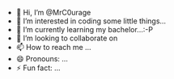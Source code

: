 - 👋 Hi, I’m @MrC0urage
- 👀 I’m interested in coding some little things...
- 🌱 I’m currently learning my bachelor...:-P
- 💞️ I’m looking to collaborate on 
- 📫 How to reach me ...
- 😄 Pronouns: ...
- ⚡ Fun fact: ...

<!---
MrC0urage/MrC0urage is a ✨ special ✨ repository because its `README.md` (this file) appears on your GitHub profile.
You can click the Preview link to take a look at your changes.
--->
